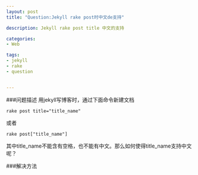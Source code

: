 ```yaml
---
layout: post
title: "Question:Jekyll rake post时中文de支持"

description: Jekyll rake post title 中文的支持

categories:
- Web

tags:
- jekyll
- rake
- question


---
```


###问题描述
用jekyll写博客时，通过下面命令新建文档
	
	rake post title="title_name"
	
或者

	rake post["title_name"]
	
其中title_name不能含有空格，也不能有中文。那么如何使得title_name支持中文呢？

###解决方法
		